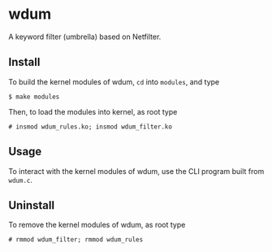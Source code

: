 # wdum
A keyword filter (umbrella) based on Netfilter.

## Install
To build the kernel modules of wdum, `cd` into `modules`, and type
```
$ make modules
```
Then, to load the modules into kernel, as root type
```
# insmod wdum_rules.ko; insmod wdum_filter.ko
```

## Usage
To interact with the kernel modules of wdum, use the CLI program built from `wdum.c`.

## Uninstall
To remove the kernel modules of wdum, as root type
```
# rmmod wdum_filter; rmmod wdum_rules
```
